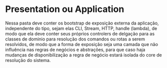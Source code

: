 # Presentation ou Application
Nessa pasta deve conter os bootstrap de exposição externa da aplicação, independente do tipo, sejam elas CLI, Stream, HTTP, handle (lambda), de modo que ela deve conter seus próprios controlers de delgação para as classes de dominio para resolução dos comandos ou rotas a serem resolvidos, de modo que a forma de exposição seja uma camada que não influência nas regras de negócios e abstrações, para que caso haja mudanças de disponibilização a regra de negócio estará isolada do core de resolução do sistema.